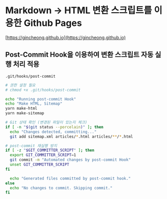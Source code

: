 # Markdown -> HTML 변환 스크립트를 이용한 Github Pages

[https://gincheong.github.io](https://gincheong.github.io)

## Post-Commit Hook을 이용하여 변환 스크립트 자동 실행 처리 적용

`.git/hooks/post-commit`

```sh
# 권한 설정 필요
# chmod +x .git/hooks/post-commit

echo "Running post-commit Hook"
echo "Make HTML, Sitemap"
yarn make-html
yarn make-sitemap

# Git 상태 확인 (변경된 파일이 있는지 체크)
if [ -n "$(git status --porcelain)" ]; then
  echo "Changes detected, committing..."
  git add sitemap.xml articles/*.html articles/**/*.html

# post-commit 재실행 방지
if [ -z "$GIT_COMMITTER_SCRIPT" ]; then
  export GIT_COMMITTER_SCRIPT=1
  git commit -m "Automated changes by post-commit Hook"
  unset GIT_COMMITTER_SCRIPT
fi

  echo "Generated files committed by post-commit hook."
else
  echo "No changes to commit. Skipping commit."
fi
```
